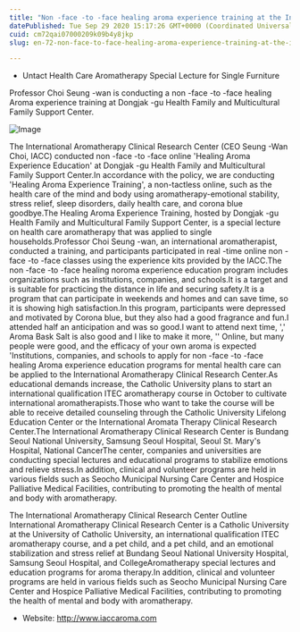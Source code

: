 ```yaml
---
title: "Non -face -to -face healing aroma experience training at the International Aromatherapy Clinical Research Center, Dongjak -gu Health and ..."
datePublished: Tue Sep 29 2020 15:17:26 GMT+0000 (Coordinated Universal Time)
cuid: cm72qai07000209k09b4y8jkp
slug: en-72-non-face-to-face-healing-aroma-experience-training-at-the-international-aromatherapy-clinical-research-center-dongjak-gu-health-and-family-support-center

---
```



- Untact Health Care Aromatherapy Special Lecture for Single Furniture

Professor Choi Seung -wan is conducting a non -face -to -face healing Aroma experience training at Dongjak -gu Health Family and Multicultural Family Support Center.

![Image](https://cdn.hashnode.com/res/hashnode/image/upload/v1739414176255/91e33d75-e23a-423e-b85d-fe41c41fcdf7.jpeg)

The International Aromatherapy Clinical Research Center (CEO Seung -Wan Choi, IACC) conducted non -face -to -face online 'Healing Aroma Experience Education' at Dongjak -gu Health Family and Multicultural Family Support Center.In accordance with the policy, we are conducting 'Healing Aroma Experience Training', a non-tactless online, such as the health care of the mind and body using aromatherapy-emotional stability, stress relief, sleep disorders, daily health care, and corona blue goodbye.The Healing Aroma Experience Training, hosted by Dongjak -gu Health Family and Multicultural Family Support Center, is a special lecture on health care aromatherapy that was applied to single households.Professor Choi Seung -wan, an international aromatherapist, conducted a training, and participants participated in real -time online non -face -to -face classes using the experience kits provided by the IACC.The non -face -to -face healing noroma experience education program includes organizations such as institutions, companies, and schools.It is a target and is suitable for practicing the distance in life and securing safety.It is a program that can participate in weekends and homes and can save time, so it is showing high satisfaction.In this program, participants were depressed and motivated by Corona blue, but they also had a good fragrance and fun.I attended half an anticipation and was so good.I want to attend next time, ',' Aroma Bask Salt is also good and I like to make it more, '' Online, but many people were good, and the efficacy of your own aroma is expected 'Institutions, companies, and schools to apply for non -face -to -face healing Aroma experience education programs for mental health care can be applied to the International Aromatherapy Clinical Research Center.As educational demands increase, the Catholic University plans to start an international qualification ITEC aromatherapy course in October to cultivate international aromatherapists.Those who want to take the course will be able to receive detailed counseling through the Catholic University Lifelong Education Center or the International Aromata Therapy Clinical Research Center.The International Aromatherapy Clinical Research Center is Bundang Seoul National University, Samsung Seoul Hospital, Seoul St. Mary's Hospital, National CancerThe center, companies and universities are conducting special lectures and educational programs to stabilize emotions and relieve stress.In addition, clinical and volunteer programs are held in various fields such as Seocho Municipal Nursing Care Center and Hospice Palliative Medical Facilities, contributing to promoting the health of mental and body with aromatherapy.

The International Aromatherapy Clinical Research Center Outline International Aromatherapy Clinical Research Center is a Catholic University at the University of Catholic University, an international qualification ITEC aromatherapy course, and a pet child, and a pet child, and an emotional stabilization and stress relief at Bundang Seoul National University Hospital, Samsung Seoul Hospital, and CollegeAromatherapy special lectures and education programs for aroma therapy.In addition, clinical and volunteer programs are held in various fields such as Seocho Municipal Nursing Care Center and Hospice Palliative Medical Facilities, contributing to promoting the health of mental and body with aromatherapy.

- Website: http://www.iaccaroma.com